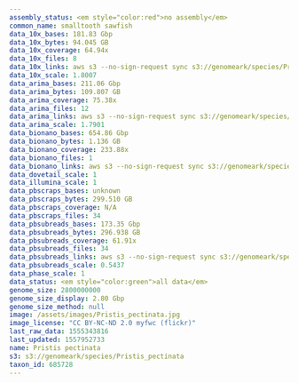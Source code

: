 ```yaml
---
assembly_status: <em style="color:red">no assembly</em>
common_name: smalltooth sawfish
data_10x_bases: 181.83 Gbp
data_10x_bytes: 94.045 GB
data_10x_coverage: 64.94x
data_10x_files: 8
data_10x_links: aws s3 --no-sign-request sync s3://genomeark/species/Pristis_pectinata/sPriPec2/genomic_data/10x/ .<br>
data_10x_scale: 1.8007
data_arima_bases: 211.06 Gbp
data_arima_bytes: 109.807 GB
data_arima_coverage: 75.38x
data_arima_files: 12
data_arima_links: aws s3 --no-sign-request sync s3://genomeark/species/Pristis_pectinata/sPriPec2/genomic_data/arima/ .<br>
data_arima_scale: 1.7901
data_bionano_bases: 654.86 Gbp
data_bionano_bytes: 1.136 GB
data_bionano_coverage: 233.88x
data_bionano_files: 1
data_bionano_links: aws s3 --no-sign-request sync s3://genomeark/species/Pristis_pectinata/sPriPec2/genomic_data/bionano/ .<br>
data_dovetail_scale: 1
data_illumina_scale: 1
data_pbscraps_bases: unknown
data_pbscraps_bytes: 299.510 GB
data_pbscraps_coverage: N/A
data_pbscraps_files: 34
data_pbsubreads_bases: 173.35 Gbp
data_pbsubreads_bytes: 296.938 GB
data_pbsubreads_coverage: 61.91x
data_pbsubreads_files: 34
data_pbsubreads_links: aws s3 --no-sign-request sync s3://genomeark/species/Pristis_pectinata/sPriPec2/genomic_data/pacbio/ . --exclude "*scraps.bam*"<br>
data_pbsubreads_scale: 0.5437
data_phase_scale: 1
data_status: <em style="color:green">all data</em>
genome_size: 2800000000
genome_size_display: 2.80 Gbp
genome_size_method: null
image: /assets/images/Pristis_pectinata.jpg
image_license: "CC BY-NC-ND 2.0 myfwc (flickr)"
last_raw_data: 1555343816
last_updated: 1557952733
name: Pristis pectinata
s3: s3://genomeark/species/Pristis_pectinata
taxon_id: 685728
---
```

